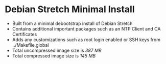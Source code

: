 # Debian Stretch Minimal Install

- Built from a minimal debootstrap install of Debian Stretch
- Contains additional important packages such as an NTP Client and CA Certificates
- Adds any customizations such as root login enabled or SSH keys from ../Makefile.global
- Total uncompressed image size is *387 MB*
- Total compressed image size is *145 MB*
